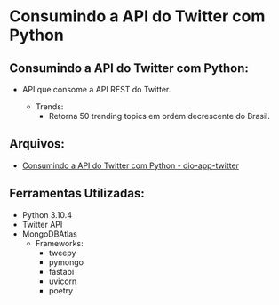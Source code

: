 # Consumindo a API do Twitter com Python

## Consumindo a API do Twitter com Python: 

- API que consome a API REST do Twitter. 

  - Trends:
    - Retorna 50 trending topics em ordem decrescente do Brasil.


## Arquivos: 

- [Consumindo a API do Twitter com Python - dio-app-twitter](https://github.com/bccalegari/python_developer_dio/tree/main/Praticando%20Desenvolvimento%20Web%20Com%20Python/dio-app-twitter)

## Ferramentas Utilizadas: 

- Python 3.10.4
- Twitter API
- MongoDBAtlas
  - Frameworks:
    - tweepy 
    - pymongo
    - fastapi
    - uvicorn
    - poetry
